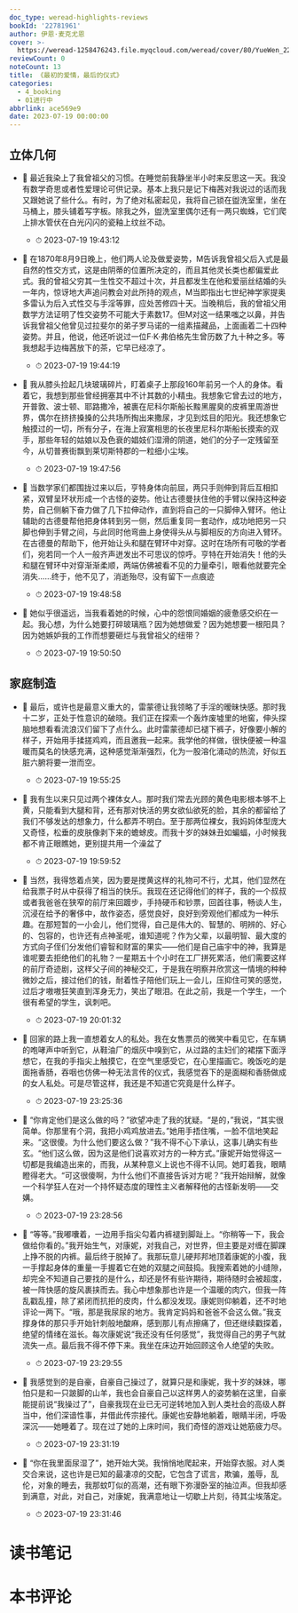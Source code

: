 ```yaml
---
doc_type: weread-highlights-reviews
bookId: '22781961'
author: 伊恩·麦克尤恩
cover: >-
  https://weread-1258476243.file.myqcloud.com/weread/cover/80/YueWen_22781961/t7_YueWen_22781961.jpg
reviewCount: 0
noteCount: 13
title: 《最初的爱情，最后的仪式》
categories:
  - 4_booking
  - 01进行中
abbrlink: ace569e9
date: 2023-07-19 00:00:00
---
```



## 立体几何


- 📌 最近我染上了我曾祖父的习惯。在睡觉前我静坐半小时来反思这一天。我没有数学奇思或者性爱理论可供记录。基本上我只是记下梅茜对我说过的话而我又跟她说了些什么。有时，为了绝对私密起见，我将自己锁在盥洗室里，坐在马桶上，膝头铺着写字板。除我之外，盥洗室里偶尔还有一两只蜘蛛，它们爬上排水管伏在白光闪闪的瓷釉上纹丝不动。 
    - ⏱ 2023-07-19 19:43:12 

- 📌 在1870年8月9日晚上，他们两人论及做爱姿势，M告诉我曾祖父后入式是最自然的性交方式，这是由阴蒂的位置所决定的，而且其他灵长类也都偏爱此式。我的曾祖父穷其一生性交不超过十次，并且都发生在他和爱丽丝结婚的头一年内，惊讶地大声追问教会对此所持的观点，M当即指出七世纪神学家提奥多雷认为后入式性交与手淫等罪，应处苦修四十天。当晚稍后，我的曾祖父用数学方法证明了性交姿势不可能大于素数17。但M对这一结果嗤之以鼻，并告诉我曾祖父他曾见过拉斐尔的弟子罗马诺的一组素描藏品，上面画着二十四种姿势。并且，他说，他还听说过一位F·K·弗伯格先生曾历数了九十种之多。等我想起手边梅茜放下的茶，它早已经凉了。 
    - ⏱ 2023-07-19 19:44:19 

- 📌 我从膝头捡起几块玻璃碎片，盯着桌子上那段160年前另一个人的身体。看着它，我想到那些曾经拥塞其中不计其数的小精虫。我想象它曾去过的地方，开普敦、波士顿、耶路撒冷，被裹在尼科尔斯船长黢黑腥臭的皮裤里周游世界，偶尔在挤挤搡搡的公共场所掏出来撒尿，才见到炫目的阳光。我还想象它触摸过的一切，所有分子，在海上寂寞相思的长夜里尼科尔斯船长摸索的双手，那些年轻的姑娘以及色衰的娼妓们湿滑的阴道，她们的分子一定残留至今，从切普赛街飘到莱切斯特郡的一粒细小尘埃。 
    - ⏱ 2023-07-19 19:47:56 

- 📌 当数学家们都围拢过来以后，亨特身体向前屈，两只手则伸到背后互相扣紧，双臂呈环状形成一个古怪的姿势。他让古德曼扶住他的手臂以保持这种姿势，自己侧躺下奋力做了几下拉伸动作，直到将自己的一只脚伸入臂环。他让辅助的古德曼帮他把身体转到另一侧，然后重复同一套动作，成功地把另一只脚也伸到手臂之间，与此同时他弯曲上身使得头从与脚相反的方向进入臂环。在古德曼的帮助下，他开始让头和腿在臂环中对穿。这时在场所有可敬的学者们，宛若同一个人一般齐声迸发出不可思议的惊呼。亨特在开始消失！他的头和腿在臂环中对穿渐渐柔顺，两端仿佛被看不见的力量牵引，眼看他就要完全消失……终于，他不见了，消逝殆尽，没有留下一点痕迹 
    - ⏱ 2023-07-19 19:48:58 

- 📌 她似乎很遥远，当我看着她的时候，心中的怨恨同婚姻的疲惫感交织在一起。我心想，为什么她要打碎玻璃瓶？因为她想做爱？因为她想要一根阳具？因为她嫉妒我的工作而想要砸烂与我曾祖父的纽带？ 
    - ⏱ 2023-07-19 19:50:50 
## 家庭制造


- 📌 最后，或许也是最意义重大的，雷蒙德让我领略了手淫的暧昧快感。那时我十二岁，正处于性意识的破晓。我们正在探索一个轰炸废墟里的地窖，伸头探脑地想看看流浪汉们留下了点什么。此时雷蒙德却已褪下裤子，好像要小解的样子，开始用手揉搓鸡鸡，而且邀我一起来。我学他的样做，很快便被一种温暖而莫名的快感充满，这种感觉渐渐强烈，化为一股溶化涌动的热流，好似五脏六腑将要一泄而空。 
    - ⏱ 2023-07-19 19:55:25 

- 📌 我有生以来只见过两个裸体女人。那时我们常去光顾的黄色电影根本够不上黄，只能看到大腿和背，还有那对快活的男女欲仙欲死的脸，其余的都留给了我们不够发达的想象力，什么都弄不明白。至于那两位裸女，我妈妈体型庞大又奇怪，松垂的皮肤像剥下来的蟾蜍皮。而我十岁的妹妹丑如蝙蝠，小时候我都不肯正眼瞧她，更别提共用一个澡盆了 
    - ⏱ 2023-07-19 19:59:52 

- 📌 当然，我得悠着点笑，因为要是搅黄这样的礼物可不行，尤其，他们显然在给我票子时从中获得了相当的快乐。我现在还记得他们的样子，我的一个叔叔或者我爸爸在狭窄的前厅来回踱步，手持硬币和钞票，回首往事，畅谈人生，沉浸在给予的奢侈中，故作姿态，感觉良好，良好到旁观他们都成为一种乐趣。在那短暂的一小会儿，他们觉得，自己是伟大的、智慧的、明辨的、好心的、包容的，也许还有点神圣呢，谁知道呢？作为父辈，以最明智、最大度的方式向子侄们分发他们睿智和财富的果实——他们是自己庙宇中的神，我算是谁呢要去拒绝他们的礼物？一星期五十个小时在工厂拼死累活，他们需要这样的前厅奇迹剧，这样父子间的神秘交汇，于是我在明察并欣赏这一情境的种种微妙之后，接过他们的钱，耐着性子陪他们玩上一会儿，压抑住可笑的感觉，过后才嗷嗷狂笑直到浑身无力，笑出了眼泪。在此之前，我是一个学生，一个很有希望的学生，讽刺吧。 
    - ⏱ 2023-07-19 20:01:32 

- 📌 回家的路上我一直想着女人的私处。我在女售票员的微笑中看见它，在车辆的咆哮声中听到它，从鞋油厂的烟灰中嗅到它，从过路的主妇们的裙摆下面浮想它，在我的手指尖上触摸它，在空气里感受它，在心里描画它。晚饭吃的是面拖香肠，吞咽也仿佛一种无法言传的仪式，我感觉吞下的是面糊和香肠做成的女人私处。可是尽管这样，我还是不知道它究竟是什么样子。 
    - ⏱ 2023-07-19 23:25:36 

- 📌 “你肯定他们是这么做的吗？”欲望冲走了我的犹疑。“是的，”我说，“其实很简单。你那里有个洞，我把小鸡鸡放进去。”她用手捂住嘴，一脸不信地笑起来。“这很傻。为什么他们要这么做？”我不得不心下承认，这事儿确实有些玄。“他们这么做，因为这是他们说喜欢对方的一种方式。”康妮开始觉得这一切都是我编造出来的，而我，从某种意义上说也不得不认同。她盯着我，眼睛瞪得老大。“可这很傻啊，为什么他们不直接告诉对方呢？”我开始辩解，就像一个科学狂人在对一个持怀疑态度的理性主义者解释他的古怪新发明——交媾。 
    - ⏱ 2023-07-19 23:28:56 

- 📌 “等等。”我嘟囔着，一边用手指尖勾着内裤褪到脚趾上。“你稍等一下，我会做给你看的。”我开始生气，对康妮，对我自己，对世界，但主要是对缠在脚踝上挣不脱的内裤。最后终于脱掉了。我那玩意儿硬邦邦地顶着康妮的小腹，我一手撑起身体的重量一手握着它在她的双腿之间鼓捣。我搜索着她的小缝隙，却完全不知道自己要找的是什么，却还是怀有些许期待，期待随时会被超度，被一阵快感的旋风裹挟而去。我心中想象那也许是一个温暖的肉穴，但我一阵乱戳乱撞，除了紧闭而抗拒的皮肉，什么都没发现。康妮则仰躺着，还不时地评论一两下。“哦，那是我尿尿的地方。我肯定妈妈和爸爸不会这么做。”我支撑身体的那只手开始针刺般地酸麻，感到那儿有点擦痛了，但还继续戳探着，绝望的情绪在滋长。每次康妮说“我还没有任何感觉”，我觉得自己的男子气就流失一点。最后我不得不停下来。我坐在床边开始回顾这令人绝望的失败。 
    - ⏱ 2023-07-19 23:29:55 

- 📌 我感觉到的是自豪，自豪自己操过了，就算只是和康妮，我十岁的妹妹，哪怕只是和一只跛脚的山羊，我也会自豪自己以这样男人的姿势躺在这里，自豪能提前说“我操过了”，自豪我现在业已无可逆转地加入到人类社会的高级人群当中，他们深谙性事，并借此传宗接代。康妮也安静地躺着，眼睛半闭，呼吸深沉——她睡着了。现在过了她的上床时间，我们奇怪的游戏让她筋疲力尽。 
    - ⏱ 2023-07-19 23:31:19 

- 📌 “你在我里面尿湿了”，她开始大哭。我悄悄地爬起来，开始穿衣服。对人类交合来说，这也许是已知的最凄凉的交配，它包含了谎言，欺骗，羞辱，乱伦，对象的睡去，我那蚊叮似的高潮，还有眼下弥漫卧室的抽泣声。但我却感到满意，对此，对自己，对康妮，我满意地让一切歇上片刻，待其尘埃落定。 
    - ⏱ 2023-07-19 23:31:46 

# 读书笔记


# 本书评论
